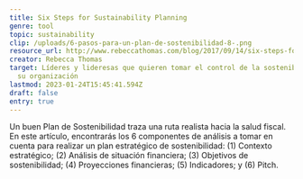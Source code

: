 ```yaml
---
title: Six Steps for Sustainability Planning
genre: tool
topic: sustainability
clip: /uploads/6-pasos-para-un-plan-de-sostenibilidad-8-.png
resource_url: http://www.rebeccathomas.com/blog/2017/09/14/six-steps-for-sustainability.html
creator: Rebecca Thomas
target: Líderes y lideresas que quieren tomar el control de la sostenibilidad de
  su organización
lastmod: 2023-01-24T15:45:41.594Z
draft: false
entry: true
---
```

Un buen Plan de Sostenibilidad traza una ruta realista hacia la salud fiscal. En este artículo, encontrarás los 6 componentes de análisis a tomar en cuenta para realizar un plan estratégico de sostenibilidad: (1) Contexto estratégico; (2) Análisis de situación financiera; (3) Objetivos de sostenibilidad; (4) Proyecciones financieras; (5) Indicadores; y (6) Pitch.